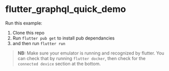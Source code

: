 # flutter_graphql_quick_demo

Run this example: 

1. Clone this repo
2. Run `flutter pub get` to install pub dependancies
3. and then run `flutter run`

> **NB:** Make sure your emulator is running and recognized by flutter. You can check that by running `flutter docker`, then check for the `connected device` section at the bottom.
